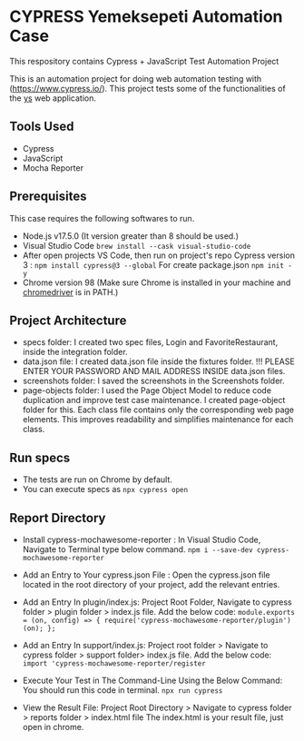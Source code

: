 # CYPRESS Yemeksepeti Automation Case
This respository contains Cypress + JavaScript Test Automation Project

This is an automation project for doing web automation testing with (https://www.cypress.io/). This project tests some of the functionalities of the [ys](https://www.yemeksepeti.com) web application.

## Tools Used
* Cypress
* JavaScript
* Mocha Reporter

## Prerequisites
This case requires the following softwares to run.
* Node.js v17.5.0 (It version greater than 8 should be used.)
* Visual Studio Code `brew install --cask visual-studio-code`
* After open projects VS Code, then run on project's repo
  Cypress version 3 : `npm install cypress@3 --global`
  For create package.json `npm init -y`
* Chrome version 98 (Make sure Chrome is installed in your machine and [chromedriver](https://sites.google.com/a/chromium.org/chromedriver/) is in PATH.)

## Project Architecture
* specs folder: I created two spec files, Login and FavoriteRestaurant, inside the integration folder.
* data.json file: I created data.json file inside the fixtures folder. 
!!! PLEASE ENTER YOUR PASSWORD AND MAIL ADDRESS INSIDE data.json files.
* screenshots folder: I saved the screenshots in the Screenshots folder.
* page-objects folder: I used the Page Object Model to reduce code duplication and improve test case maintenance. I created page-object folder for this. Each class file contains only the corresponding web page elements. This improves readability and simplifies maintenance for each class.

## Run specs
* The tests are run on Chrome by default.
* You can execute specs as `npx cypress open`

## Report Directory
  * Install cypress-mochawesome-reporter : 
  In Visual Studio Code, Navigate to Terminal type below command. 
  `npm i --save-dev cypress-mochawesome-reporter`

  * Add an Entry to Your cypress.json File : 
  Open the cypress.json file located in the root directory of your project, add the relevant entries.

  * Add an Entry In plugin/index.js:
  Project Root Folder, Navigate to cypress folder > plugin folder > index.js file. Add the below code: 
    `module.exports = (on, config) => {
      require('cypress-mochawesome-reporter/plugin')(on);
    };`

  * Add an Entry In support/index.js:
  Project root folder > Navigate to cypress folder > support folder> index.js file. Add the below code:
  `import 'cypress-mochawesome-reporter/register`

  * Execute Your Test in The Command-Line Using the Below Command:
  You should run this code in terminal.
  `npx run cypress`
    
  * View the Result File:
  Project Root Directory > Navigate to cypress folder > reports folder > index.html file The index.html is your result file, just open in chrome.